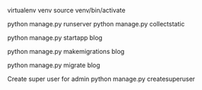 virtualenv venv
source venv/bin/activate


python manage.py runserver
python manage.py collectstatic

python manage.py startapp blog

python manage.py makemigrations blog

python manage.py migrate blog

Create super user for admin 
python manage.py createsuperuser

